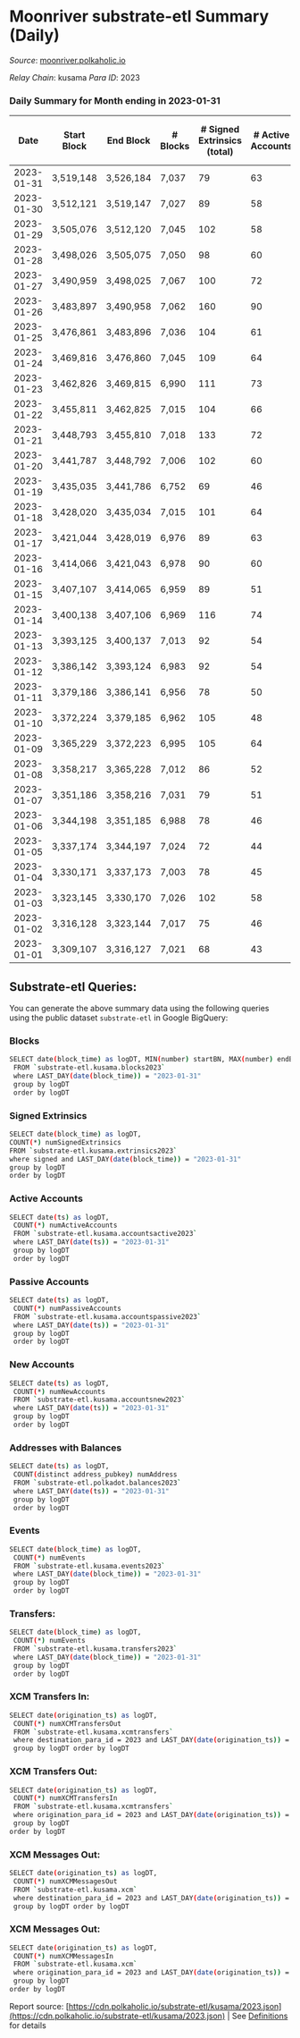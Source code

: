 # Moonriver substrate-etl Summary (Daily)

_Source_: [moonriver.polkaholic.io](https://moonriver.polkaholic.io)

*Relay Chain*: kusama
*Para ID*: 2023



### Daily Summary for Month ending in 2023-01-31


| Date | Start Block | End Block | # Blocks | # Signed Extrinsics (total) | # Active Accounts | # Passive | # New | # Addresses with Balances | # Events | # Transfers | # XCM Transfers In | # XCM Transfers Out | # XCM In | # XCM Out | Issues | 
| ---- | ----------- | --------- | -------- | --------------------------- | ----------------- | --------- | ----- | ------------------------- | -------- | ----------- | ------------------ | ------------------- | -------- | --------- | ------ |
| 2023-01-31 | 3,519,148 | 3,526,184 | 7,037 | 79 | 63 |  | 158 | 587,096 | 437,516 | 3,650 ($1,142,352.89) | 24 ($69,925.62) | 60 ($29,634.14) |  |  |  |
| 2023-01-30 | 3,512,121 | 3,519,147 | 7,027 | 89 | 58 |  | 118 | 586,948 | 561,727 | 6,041 ($2,439,753.29) | 47 ($51,804.04) | 96 ($130,274.10) |  |  |  |
| 2023-01-29 | 3,505,076 | 3,512,120 | 7,045 | 102 | 58 |  | 114 | 586,838 | 567,488 | 5,886 ($2,460,319.24) | 54 ($32,359.96) | 74 ($18,192.69) |  |  |  |
| 2023-01-28 | 3,498,026 | 3,505,075 | 7,050 | 98 | 60 |  | 95 | 586,742 | 513,910 | 4,279 ($1,095,704.81) | 39 ($33,433.18) | 71 ($29,801.09) |  |  |  |
| 2023-01-27 | 3,490,959 | 3,498,025 | 7,067 | 100 | 72 |  | 112 | 586,655 | 668,156 | 9,777 ($3,322,064.37) | 61 ($40,337.60) | 66 ($11,632.06) |  |  |  |
| 2023-01-26 | 3,483,897 | 3,490,958 | 7,062 | 160 | 90 |  | 142 | 586,564 | 559,096 | 5,555 ($3,650,465.10) | 30 ($38,705.93) | 59 ($36,320.42) |  |  |  |
| 2023-01-25 | 3,476,861 | 3,483,896 | 7,036 | 104 | 61 |  | 157 | 586,433 | 552,963 | 5,344 ($5,961,114.31) | 42 ($12,732.00) | 76 ($42,914.15) |  |  |  |
| 2023-01-24 | 3,469,816 | 3,476,860 | 7,045 | 109 | 64 |  | 104 | 586,289 | 591,590 | 6,844 ($2,395,458.77) | 64 ($81,523.20) | 67 ($34,637.48) |  |  |  |
| 2023-01-23 | 3,462,826 | 3,469,815 | 6,990 | 111 | 73 |  | 135 | 586,191 | 576,519 | 5,158 ($1,347,855.75) | 30 ($22,159.52) | 55 ($18,714.75) |  |  |  |
| 2023-01-22 | 3,455,811 | 3,462,825 | 7,015 | 104 | 66 |  | 101 | 586,064 | 546,825 | 5,011 ($2,349,522.93) | 26 ($29,867.88) | 58 ($282,574.39) |  |  |  |
| 2023-01-21 | 3,448,793 | 3,455,810 | 7,018 | 133 | 72 |  | 98 | 585,983 | 596,615 | 7,192 ($2,026,835.38) | 54 ($63,029.19) | 80 ($135,485.23) |  |  |  |
| 2023-01-20 | 3,441,787 | 3,448,792 | 7,006 | 102 | 60 |  | 114 | 585,901 | 500,430 | 6,300 ($1,442,213.18) | 54 ($48,010.67) | 87 ($46,356.16) |  |  |  |
| 2023-01-19 | 3,435,035 | 3,441,786 | 6,752 | 69 | 46 |  | 97 | 585,797 | 457,138 | 4,846 ($1,265,024.68) | 43 ($11,574.97) | 76 ($88,963.63) |  |  |  |
| 2023-01-18 | 3,428,020 | 3,435,034 | 7,015 | 101 | 64 |  | 121 | 585,705 | 617,769 | 12,798 ($4,849,995.17) | 108 ($49,035.61) | 132 ($51,156.33) |  |  |  |
| 2023-01-17 | 3,421,044 | 3,428,019 | 6,976 | 89 | 63 |  | 93 | 585,596 | 529,133 | 5,962 ($1,456,141.71) | 78 ($210,244.26) | 138 ($159,642.63) |  |  |  |
| 2023-01-16 | 3,414,066 | 3,421,043 | 6,978 | 90 | 60 |  | 189 | 585,515 | 475,662 | 5,158 ($1,112,275.16) | 48 ($16,590.90) | 74 ($26,198.72) |  |  |  |
| 2023-01-15 | 3,407,107 | 3,414,065 | 6,959 | 89 | 51 |  | 64 | 585,335 | 511,196 | 5,732 ($1,720,110.88) | 75 ($9,338.11) | 84 ($11,760.90) |  |  |  |
| 2023-01-14 | 3,400,138 | 3,407,106 | 6,969 | 116 | 74 |  | 89 | 585,278 | 702,506 | 8,964 ($3,803,566.15) | 65 ($31,502.82) | 109 ($214,778.50) |  |  |  |
| 2023-01-13 | 3,393,125 | 3,400,137 | 7,013 | 92 | 54 |  | 104 | 585,200 | 562,503 | 6,228 ($1,915,708.24) | 73 ($12,877.94) | 72 ($17,126.22) |  |  |  |
| 2023-01-12 | 3,386,142 | 3,393,124 | 6,983 | 92 | 54 |  | 112 | 585,102 | 584,209 | 5,505 ($1,313,211.25) | 54 ($28,274.57) | 69 ($12,848.53) |  |  |  |
| 2023-01-11 | 3,379,186 | 3,386,141 | 6,956 | 78 | 50 |  | 105 | 584,996 | 537,968 | 4,184 ($939,342.18) | 43 ($15,617.85) | 57 ($16,357.95) |  |  |  |
| 2023-01-10 | 3,372,224 | 3,379,185 | 6,962 | 105 | 48 |  | 105 | 584,900 | 505,337 | 4,855 ($1,037,170.60) | 43 ($26,280.84) | 53 ($21,009.90) |  |  |  |
| 2023-01-09 | 3,365,229 | 3,372,223 | 6,995 | 105 | 64 |  | 98 | 584,802 | 570,252 | 4,920 ($955,558.01) | 53 ($19,478.66) | 65 ($14,666.47) |  |  |  |
| 2023-01-08 | 3,358,217 | 3,365,228 | 7,012 | 86 | 52 |  | 85 | 584,716 | 437,277 | 3,417 ($573,566.76) | 22 ($9,281.60) | 64 ($8,756.20) |  |  |  |
| 2023-01-07 | 3,351,186 | 3,358,216 | 7,031 | 79 | 51 |  | 80 | 584,640 | 417,505 | 3,523 ($769,038.95) | 24 ($18,077.30) | 38 ($9,961.60) |  |  |  |
| 2023-01-06 | 3,344,198 | 3,351,185 | 6,988 | 78 | 46 |  | 103 | 584,568 | 438,052 | 3,183 ($642,236.61) | 29 ($46,868.23) | 40 ($27,087.36) |  |  |  |
| 2023-01-05 | 3,337,174 | 3,344,197 | 7,024 | 72 | 44 |  | 126 | 584,471 | 448,168 | 3,579 ($609,503.31) | 30 ($40,915.41) | 55 ($26,946.44) |  |  |  |
| 2023-01-04 | 3,330,171 | 3,337,173 | 7,003 | 78 | 45 |  | 84 | 584,351 | 483,485 | 5,609 ($752,944.51) | 44 ($63,530.02) | 52 ($148,548.03) |  |  |  |
| 2023-01-03 | 3,323,145 | 3,330,170 | 7,026 | 102 | 58 |  | 109 | 584,269 | 460,972 | 3,457 ($1,169,747.62) | 23 ($29,020.52) | 58 ($43,345.83) |  |  |  |
| 2023-01-02 | 3,316,128 | 3,323,144 | 7,017 | 75 | 46 |  | 124 | 584,170 | 456,598 | 3,508 ($971,425.96) | 47 ($34,964.53) | 76 ($18,767.46) |  |  |  |
| 2023-01-01 | 3,309,107 | 3,316,127 | 7,021 | 68 | 43 |  | 76 | 584,058 | 499,891 | 5,141 ($1,218,836.67) | 88 ($30,395.18) | 86 ($25,562.58) |  |  |  |

## Substrate-etl Queries:
You can generate the above summary data using the following queries using the public dataset `substrate-etl` in Google BigQuery:

### Blocks
```bash
SELECT date(block_time) as logDT, MIN(number) startBN, MAX(number) endBN, COUNT(*) numBlocks 
 FROM `substrate-etl.kusama.blocks2023`  
 where LAST_DAY(date(block_time)) = "2023-01-31" 
 group by logDT 
 order by logDT
```

### Signed Extrinsics
```bash
SELECT date(block_time) as logDT, 
COUNT(*) numSignedExtrinsics 
FROM `substrate-etl.kusama.extrinsics2023`  
where signed and LAST_DAY(date(block_time)) = "2023-01-31" 
group by logDT 
order by logDT
```

### Active Accounts
```bash
SELECT date(ts) as logDT, 
 COUNT(*) numActiveAccounts 
 FROM `substrate-etl.kusama.accountsactive2023` 
 where LAST_DAY(date(ts)) = "2023-01-31" 
 group by logDT 
 order by logDT
```

### Passive Accounts
```bash
SELECT date(ts) as logDT, 
 COUNT(*) numPassiveAccounts 
 FROM `substrate-etl.kusama.accountspassive2023` 
 where LAST_DAY(date(ts)) = "2023-01-31" 
 group by logDT 
 order by logDT
```

### New Accounts
```bash
SELECT date(ts) as logDT, 
 COUNT(*) numNewAccounts 
 FROM `substrate-etl.kusama.accountsnew2023` 
 where LAST_DAY(date(ts)) = "2023-01-31" 
 group by logDT
 order by logDT
```

### Addresses with Balances
```bash
SELECT date(ts) as logDT,
 COUNT(distinct address_pubkey) numAddress 
 FROM `substrate-etl.polkadot.balances2023` 
 where LAST_DAY(date(ts)) = "2023-01-31" 
 group by logDT 
 order by logDT
```

### Events
```bash
SELECT date(block_time) as logDT, 
 COUNT(*) numEvents 
 FROM `substrate-etl.kusama.events2023` 
 where LAST_DAY(date(block_time)) = "2023-01-31" 
 group by logDT 
 order by logDT
```

### Transfers:
```bash
SELECT date(block_time) as logDT, 
 COUNT(*) numEvents 
 FROM `substrate-etl.kusama.transfers2023` 
 where LAST_DAY(date(block_time)) = "2023-01-31" 
 group by logDT 
 order by logDT
```

### XCM Transfers In:
```bash
SELECT date(origination_ts) as logDT, 
 COUNT(*) numXCMTransfersOut 
 FROM `substrate-etl.kusama.xcmtransfers` 
 where destination_para_id = 2023 and LAST_DAY(date(origination_ts)) = "2023-01-31" 
 group by logDT order by logDT
```

### XCM Transfers Out:
```bash
SELECT date(origination_ts) as logDT, 
 COUNT(*) numXCMTransfersIn 
 FROM `substrate-etl.kusama.xcmtransfers` 
 where origination_para_id = 2023 and LAST_DAY(date(origination_ts)) = "2023-01-31" 
 group by logDT 
order by logDT
```

### XCM Messages Out:
```bash
SELECT date(origination_ts) as logDT, 
 COUNT(*) numXCMMessagesOut 
 FROM `substrate-etl.kusama.xcm` 
 where destination_para_id = 2023 and LAST_DAY(date(origination_ts)) = "2023-01-31" 
 group by logDT order by logDT
```

### XCM Messages Out:
```bash
SELECT date(origination_ts) as logDT, 
 COUNT(*) numXCMMessagesIn 
 FROM `substrate-etl.kusama.xcm` 
 where origination_para_id = 2023 and LAST_DAY(date(origination_ts)) = "2023-01-31" 
 group by logDT 
order by logDT
```


Report source: [https://cdn.polkaholic.io/substrate-etl/kusama/2023.json](https://cdn.polkaholic.io/substrate-etl/kusama/2023.json) | See [Definitions](/DEFINITIONS.md) for details
